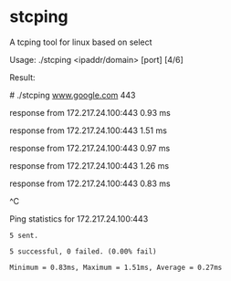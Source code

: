 # stcping
A tcping tool for linux based on select



Usage: ./stcping <ipaddr/domain> [port] [4/6]

Result:

\# ./stcping www.google.com 443

response from 172.217.24.100:443 0.93 ms

response from 172.217.24.100:443 1.51 ms

response from 172.217.24.100:443 0.97 ms

response from 172.217.24.100:443 1.26 ms

response from 172.217.24.100:443 0.83 ms

^C

Ping statistics for 172.217.24.100:443

	5 sent.

	5 successful, 0 failed. (0.00% fail)

	Minimum = 0.83ms, Maximum = 1.51ms, Average = 0.27ms
